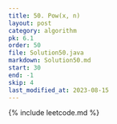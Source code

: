 ```yaml
---
title: 50. Pow(x, n)
layout: post
category: algorithm
pk: 6.1
order: 50
file: Solution50.java
markdown: Solution50.md
start: 30
end: -1
skip: 4
last_modified_at: 2023-08-15
---
```


{% include leetcode.md %}